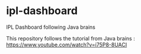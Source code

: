 # ipl-dashboard
IPL Dashboard following Java brains

This repository follows the tutorial from Java brains :
https://www.youtube.com/watch?v=i75P8-8UACI
